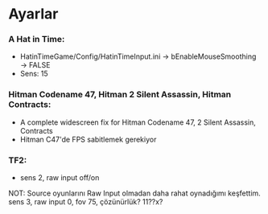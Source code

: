 # Ayarlar

### A Hat in Time:
* HatinTimeGame/Config/HatinTimeInput.ini → bEnableMouseSmoothing → FALSE
* Sens: 15

### Hitman Codename 47, Hitman 2 Silent Assassin, Hitman Contracts:
* A complete widescreen fix for Hitman Codename 47, 2 Silent Assassin, Contracts
* Hitman C47'de FPS sabitlemek gerekiyor

### TF2:
* sens 2, raw input off/on

NOT: Source oyunlarını Raw Input olmadan daha rahat oynadığımı keşfettim. sens 3, raw input 0, fov 75, çözünürlük? 11??x?
